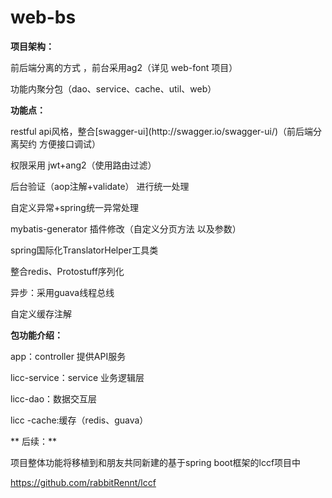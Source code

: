 # web-bs  


**项目架构：**

前后端分离的方式 ，前台采用ag2（详见 web-font 项目）

功能内聚分包（dao、service、cache、util、web）

**功能点：**

restful api风格，整合\[swagger-ui\]\(http:\/\/swagger.io\/swagger-ui\/\)（前后端分离契约 方便接口调试）

权限采用 jwt+ang2（使用路由过滤）

后台验证（aop注解+validate） 进行统一处理

自定义异常+spring统一异常处理

mybatis-generator 插件修改（自定义分页方法 以及参数）

spring国际化TranslatorHelper工具类

整合redis、Protostuff序列化

异步：采用guava线程总线

自定义缓存注解

**包功能介绍：**

app：controller 提供API服务

licc-service：service 业务逻辑层

licc-dao：数据交互层

licc -cache:缓存（redis、guava）

** 后续：**

项目整体功能将移植到和朋友共同新建的基于spring boot框架的lccf项目中

https://github.com/rabbitRennt/lccf



